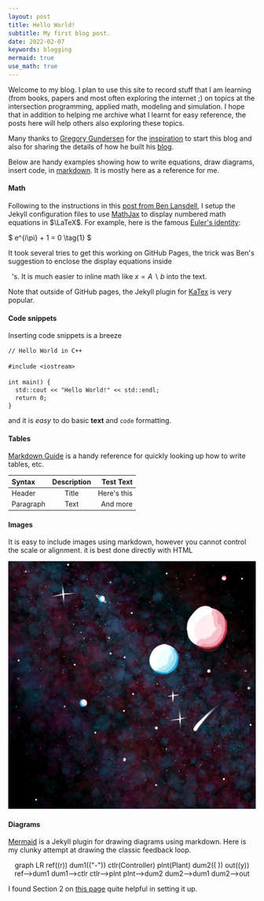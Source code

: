 ```yaml
---
layout: post
title: Hello World!
subtitle: My first blog post.
date: 2022-02-07
keywords: blogging
mermaid: true
use_math: true
---
```


Welcome to my blog. I plan to use this site to record stuff that I am learning (from books, papers and most often exploring the internet ;) on topics at the intersection programming, applied math, modeling and simulation. I hope that in addition to helping me archive what I learnt for easy reference, the posts here will help others also exploring these topics.

Many thanks to [Gregory Gundersen](https://gregorygundersen.com/) for the [inspiration](https://gregorygundersen.com/blog/2020/01/12/why-research-blog/) to start this blog and also for sharing the details of how he built his [blog](https://gregorygundersen.com/blog/2020/06/21/blog-theme/).

Below are handy examples showing how to write equations, draw diagrams, insert code, in [markdown](https://www.markdownguide.org/tools/jekyll/). It is mostly here as a reference for me.

#### Math

Following to the instructions in this [post from Ben Lansdell](https://benlansdell.github.io/computing/mathjax/), I setup the Jekyll configuration files to use [MathJax](http://docs.mathjax.org/en/latest/start.html#secure-access-to-the-cdn) to display numbered math equations in $\LaTeX$. For example, here is the famous [Euler's identity](https://en.wikipedia.org/wiki/Euler's_identity):

<div>
$
e^{i\pi} + 1 = 0 \tag{1}
$
</div>

It took several tries to get this working on GitHub Pages, the trick was Ben's suggestion to enclose the display equations inside <code> <div> </code>'s. It is much easier to inline math like $x = A\backslash b$ into the text. 

Note that outside of GitHub pages, the Jekyll plugin for [KaTex](https://github.com/linjer/jekyll-katex) is very popular.

#### Code snippets

Inserting code snippets is a breeze

```
// Hello World in C++

#include <iostream>

int main() {
  std::cout << "Hello World!" << std::endl;
  return 0;
}
```

and it is *easy* to do basic **text** and `code` formatting.

#### Tables

[Markdown Guide](https://www.markdownguide.org/tools/jekyll/) is a handy reference for quickly looking up how to write tables, etc.

| Syntax      | Description | Test Text     |
| :---        |    :----:   |          ---: |
| Header      | Title       | Here's this   |
| Paragraph   | Text        | And more      |

#### Images

It is easy to include images using markdown, however you cannot control the scale or alignment. it is best done directly with HTML

<p align="center">
  <img src="/images/SpaceByRadhika.png">
</p>

#### Diagrams

[Mermaid](https://github.com/jasonbellamy/jekyll-mermaid) is a Jekyll plugin for drawing diagrams using markdown. Here is my clunky attempt at drawing the classic feedback loop.
<div align=center class="mermaid">
graph LR
ref((r))
dum1(("-"))
ctlr(Controller)
plnt(Plant)
dum2(( ))
out((y))
ref-->dum1
dum1-->ctlr
ctlr-->plnt
plnt-->dum2
dum2-->dum1
dum2-->out
</div>

I found Section 2 on [this page](https://jojozhuang.github.io/tutorial/jekyll-diagram-with-mermaid/) quite helpful in setting it up.

